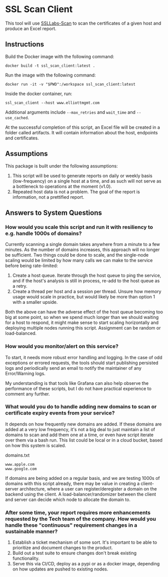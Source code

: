 # SSL Scan Client

This tool will use [SSLLabs-Scan](https://github.com/ssllabs/ssllabs-scan/) to scan the certificates of a given host and produce an Excel report. 

## Instructions

Build the Docker image with the following command:
```
docker build -t ssl_scan_client:latest .
```

Run the image with the following command:
```
docker run -it -v "$PWD":/workspace ssl_scan_client:latest
```

Inside the docker container, run:
```
ssl_scan_client --host www.elliottmgmt.com 
```
Additional arguments include `--max_retries` and `wait_time` and `--use_cached`.

At the successful completion of this script, an Excel file will be created in a folder called artifacts. It will contain information about the host, endpoints and certificates.


## Assumptions

This package is built under the following assumptions:
1. This script will be used to generate reports on daily or weekly basis (low-frequency) on a single host at a time, and as such will not serve as a bottleneck to operations at the moment (v1.0). 
2. Repeated host data is not a problem. The goal of the report is information, not a prettified report. 


## Answers to System Questions

### How would you scale this script and run it with resiliency to e.g. handle 1000s of domains?

Currently scanning a single domain takes anywhere from a minute to a few minutes. As the number of domains increases, this approach will no longer be sufficient. Two things could be done to scale, and the single-node scaling would be limited by how many calls we can make to the service before being rate-limited:

   1. Create a host queue. Iterate through the host queue to ping the service, and if the host's analysis is still in process, re-add to the host queue as a retry. 
   2. Create a thread per host and a session per thread. Unsure how memory usage would scale in practice, but would likely be more than option 1 with a smaller upside.

Both the above can have the adverse effect of the host queue becoming too big at some point, so when we spend much longer than we should waiting for a host to respond, it might make sense to start scaling horizontally and deploying multiple nodes running this script. Assignment can be random or load-balanced. 

### How would you monitor/alert on this service?

To start, it needs more robust error handling and logging. In the case of odd exceptions or errored requests, the tools should start publishing persisted logs and periodically send an email to notify the maintainer of any Error/Warning logs. 

My understanding is that tools like Grafana can also help observe the performance of these scripts, but I do not have practical experience to comment any further. 

### What would you do to handle adding new domains to scan or certificate expiry events from your service?

It depends on how frequently new domains are added. If these domains are added at a very low frequency, it's not a big deal to just maintain a list of domains to scan and add them one at a time, or even have script iterate over them via a bash run. This list could be local or in a cloud bucket, based on how this system is scaled. 

domains.txt
```
www.apple.com
www.google.com
```

If domains are being added on a regular basis, and we are testing 1000s of domains with this script already, there may be value in creating a client-server architecture, where a user can register/deregister a domain on the backend using the client. A load-balancer/randomizer between the client and server can decide which node to allocate the domain to.


### After some time, your report requires more enhancements requested by the Tech team of the company. How would you handle these "continuous" requirement changes in a sustainable manner?

1. Establish a ticket mechanism of some sort. It's important to be able to prioritize and document changes to the product.
2. Build out a test suite to ensure changes don't break existing functionality.
3. Serve this via CI/CD, deploy as a pypi or as a docker image, depending on how updates are pushed to existing nodes.
